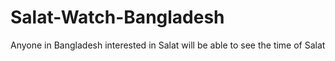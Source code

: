 # Salat-Watch-Bangladesh
Anyone in Bangladesh interested in Salat will be able to see the time of Salat
